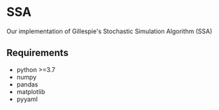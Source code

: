 # SSA
Our implementation of Gillespie's Stochastic Simulation Algorithm (SSA)


## Requirements
* python >=3.7
* numpy 
* pandas
* matplotlib
* pyyaml
